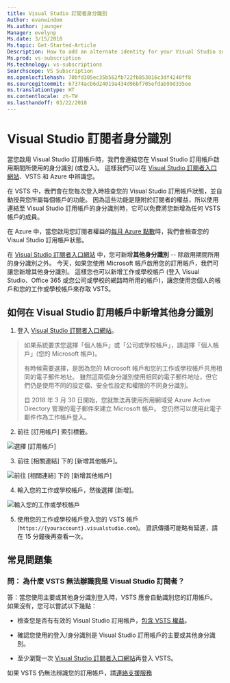 ```yaml
---
title: Visual Studio 訂閱者身分識別
Author: evanwindom
Ms.author: jaunger
Manager: evelynp
Ms.date: 3/15/2018
Ms.topic: Get-Started-Article
Description: How to add an alternate identity for your Visual Studio subscription, to use for VSTS and Azure.
Ms.prod: vs-subscription
Ms.technology: vs-subscriptions
Searchscope: VS Subscription
ms.openlocfilehash: 70bfd305ec35b562fb722fb853016c3df4240ff8
ms.sourcegitcommit: 67374acb6d24019a434d96bf705efdab99d335ee
ms.translationtype: HT
ms.contentlocale: zh-TW
ms.lasthandoff: 03/22/2018
---
```

# <a name="identities-for-visual-studio-subscribers"></a>Visual Studio 訂閱者身分識別

當您啟用 Visual Studio 訂用帳戶時，我們會連結您在 Visual Studio 訂用帳戶啟用期間所使用的身分識別 (或登入)。 這樣我們可以在 [Visual Studio 訂閱者入口網站](https://my.visualstudio.com?wt.mc_id=o~msft~docs)、VSTS 和 Azure 中辨識您。

在 VSTS 中，我們會在您每次登入時檢查您的 Visual Studio 訂用帳戶狀態，並自動授與您所屬每個帳戶的功能。 因為這些功能是隨附於訂閱者的權益，所以使用連結至 Visual Studio 訂用帳戶的身分識別時，它可以免費將您新增為任何 VSTS 帳戶的成員。

在 Azure 中，當您啟用您訂閱者權益的[每月 Azure 點數](https://azure.microsoft.com/pricing/member-offers/credit-for-visual-studio-subscribers/)時，我們會檢查您的 Visual Studio 訂用帳戶狀態。

在 [Visual Studio 訂閱者入口網站](https://my.visualstudio.com?wt.mc_id=o~msft~docs) 中，您可新增**其他身分識別** -- 除啟用期間所用的身分識別之外。 今天，如果您使用 Microsoft 帳戶啟用您的訂用帳戶，我們可讓您新增其他身分識別。 這樣您也可以新增工作或學校帳戶 (登入 Visual Studio、Office 365 或您公司或學校的網路時所用的帳戶)，讓您使用您個人的帳戶和您的工作或學校帳戶來存取 VSTS。

## <a name="how-to-add-an-alternate-identity-to-your-visual-studio-subscription"></a>如何在 Visual Studio 訂用帳戶中新增其他身分識別

1. 登入 [Visual Studio 訂閱者入口網站](https://my.visualstudio.com?wt.mc_id=o~msft~docs)。

  > 如果系統要求您選擇「個人帳戶」或「公司或學校帳戶」，請選擇「個人帳戶」(您的 Microsoft 帳戶)。
  >
  > 有時候需要選擇，是因為您的 Microsoft 帳戶和您的工作或學校帳戶共用相同的電子郵件地址。 雖然這兩個身分識別使用相同的電子郵件地址，但它們仍是使用不同的設定檔、安全性設定和權限的不同身分識別。
  >
  > 自 2018 年 3 月 30 日開始，您就無法再使用所用網域受 Azure Active Directory 管理的電子郵件來建立 Microsoft 帳戶。 您仍然可以使用此電子郵件作為工作帳戶登入。

2. 前往 [訂用帳戶] 索引標籤。

  ![選擇 [訂用帳戶]](_img/vs-alternate-identity/choose-subscriptions-my-visual-studio-com-portal.png)

3. 前往 [相關連結] 下的 [新增其他帳戶]。

  ![前往 [相關連結] 下的 [新增其他帳戶]](_img/vs-alternate-identity/add-alternate-account-my-visual-studio-com-portal.png)

4. 輸入您的工作或學校帳戶，然後選擇 [新增]。

  ![輸入您的工作或學校帳戶](_img/vs-alternate-identity/enter-alternate-account-my-visual-studio-com-portal.png)

5. 使用您的工作或學校帳戶登入您的 VSTS 帳戶 (```https://{youraccount}.visualstudio.com```)。 資訊傳播可能略有延遲，請在 15 分鐘後再查看一次。 

## <a name="faq"></a>常見問題集

### <a name="q--why-doesnt-vsts-recognize-me-as-a-visual-studio-subscriber"></a>問： 為什麼 VSTS 無法辦識我是 Visual Studio 訂閱者？
答：當您使用主要或其他身分識別登入時，VSTS 應會自動識別您的訂用帳戶。 如果沒有，您可以嘗試以下幾點：

* 檢查您是否有有效的 Visual Studio 訂用帳戶，[包含 VSTS 權益](vs-vsts.md)。

* 確認您使用的登入/身分識別是 Visual Studio 訂用帳戶的主要或其他身分識別。

* 至少瀏覽一次 [Visual Studio 訂閱者入口網站](https://my.visualstudio.com?wt.mc_id=o~msft~docs)再登入 VSTS。

如果 VSTS 仍無法辨識您的訂用帳戶，請[連絡支援服務](https://www.visualstudio.com/team-services/support/)

